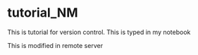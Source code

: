# tutorial_NM

This is tutorial for version control. This is typed in my notebook

This is modified in remote server

